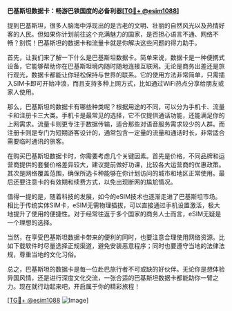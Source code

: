 **巴基斯坦数据卡：畅游巴铁国度的必备利器[[TG💪+ @esim1088](https://t.me/s/esim1088)]**

提到巴基斯坦，很多人脑海中浮现出的是古老的文明、壮丽的自然风光以及热情好客的人民。但如果你计划前往这个充满魅力的国家，是否担心语言不通、网络不畅？别慌！巴基斯坦的数据卡和流量卡就是你解决这些问题的得力助手。

首先，让我们来了解一下什么是巴基斯坦数据卡。简单来说，数据卡是一种便携式设备，它能够帮助你在巴基斯坦境内随时随地连接互联网。无论是商务出差还是旅行观光，数据卡都能让你轻松保持与世界的联系。它的使用方法非常简单，只需插入SIM卡即可开始冲浪，而且支持多种上网方式，比如通过WiFi热点分享给朋友或家人使用。

那么，巴基斯坦的数据卡有哪些种类呢？根据用途的不同，可以分为手机卡、流量卡和注册卡三大类。手机卡是最常见的选择，它不仅提供通话功能，还能满足你的上网需求。流量卡则更专注于数据传输，适合那些对语音服务需求较少的人群。而注册卡则是专门为短期游客设计的，通常包含一定量的流量和通话时长，非常适合需要临时通讯的旅客。

在购买巴基斯坦数据卡时，你需要考虑几个关键因素。首先是价格，不同品牌和运营商提供的套餐价格差异较大，建议提前做好功课，比较各大运营商的优惠政策。其次是网络覆盖范围，确保所选卡种能够在你计划访问的城市和地区正常使用。最后还要注意卡的有效期和续费方式，以免出现断网的尴尬情况。

值得一提的是，随着科技的发展，如今的eSIM技术也逐渐走进了巴基斯坦市场。相比于传统实体SIM卡，eSIM无需物理插拔，可以直接通过手机设置激活，极大地提升了使用的便捷性。对于经常往返于多个国家的商务人士而言，eSIM无疑是一个理想的选择。

当然，在享受巴基斯坦数据卡带来的便利的同时，也要注意合理使用网络资源。比如下载软件时尽量选择正规渠道，避免安装恶意程序；同时也要遵守当地的法律法规，尊重当地的文化习俗。

总之，巴基斯坦的数据卡是每一位赴巴旅行者不可或缺的好伙伴。无论你是想体验异国风情，还是进行深度文化交流，一张合适的巴基斯坦数据卡都能助你一臂之力。现在就行动起来吧，开启属于你的精彩旅程！

[[TG💪+ @esim1088](https://t.me/s/esim1088) ![Image](https://i.postimg.cc/4NQfJmqS/Snipaste-2025-05-13-00-14-12.png)]